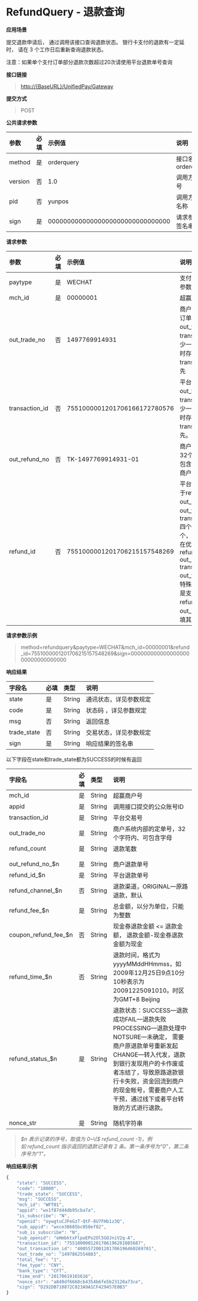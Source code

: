 # RefundQuery - 退款查询

**应用场景**

提交退款申请后， 通过调用该接口查询退款状态。 银行卡支付的退款有一定延时， 请在 3 个工作日后重新查询退款状态。

注意：如果单个支付订单部分退款次数超过20次请使用平台退款单号查询

**接口链接**

> [http://{BaseURL}/UnifiedPay/Gateway](http://{BaseURL}/OpenPlatform/Login)

**提交方式**

> POST

**公共请求参数**

| 参数 | 必填 | 示例值 | 说明 |
| :--- | :--- | :--- | :--- |
| method | 是 | orderquery | 接口名称，orderquery |
| version | 否 | 1.0 | 调用方版本号 |
| pid | 否 | yunpos | 调用方产品名称 |
| sign | 是 | 00000000000000000000000000000000 | 请求参数的签名串 |

**请求参数**

| 参数 | 必填 | 示例值 | 说明 |
| :--- | :--- | :--- | :--- |
| paytype | 是 | WECHAT | 支付方式，详见参数规定 |
| mch\_id | 是 | 00000001 | 超赢商户号 |
| out\_trade\_no | 否 | 1497769914931 | 商户系统内部的订单号，out\_trade\_no和transaction\_id至少一个必填，同时存在时transaction\_id优先 |
| transaction\_id | 否 | 7551000001201706166172780576 | 平台交易号，out\_trade\_no和transaction\_id至少一个必填，同时存在时transaction\_id优先。 |
| out\_refund\_no | 否 | TK-1497769914931-01 | 商户退款单号，32个字符内、可包含字母,确保在商户系统唯一。 |
| refund\_id | 否 | 7551000001201706215157548269 | 平台退款单号关于refund\_id、out\_refund\_no、out\_trade\_no 、transaction\_id 四个参数必填一个， 如果同时存在优先级为：refund\_id &gt; out\_refund\_no &gt; transaction\_id &gt; out\_trade\_no；特殊说明：如果是支付宝，refund\_id、out\_refund\_no必填其中一个。 |

**请求参数示例**

> method=refundquery&paytype=WECHAT&mch\_id=00000001&refund\_id=7551000001201706215157548269&sign=00000000000000000000000000000000

**响应结果**

| 字段名 | 必填 | 类型 | 说明 |
| :--- | :--- | :--- | :--- |
| state | 是 | String | 通讯状态，详见参数规定 |
| code | 是 | String | 状态码 ，详见参数规定 |
| msg | 否 | String | 返回信息 |
| trade\_state | 否 | String | 交易状态，详见参数规定 |
| sign | 是 | String | 响应结果的签名串 |

以下字段在state和trade\_state都为SUCCESS的时候有返回

| 字段名 | 必填 | 类型 | 说明 |
| :--- | :--- | :--- | :--- |
| mch\_id | 是 | String | 超赢商户号 |
| appid | 是 | String | 调用接口提交的公众账号ID |
| transaction\_id | 是 | String | 平台交易号 |
| out\_trade\_no | 是 | String | 商户系统内部的定单号，32个字符内、可包含字母 |
| refund\_count | 是 | String | 退款笔数 |
|  |  |  |  |
|  |  |  |  |
| out\_refund\_no\_$n | 是 | String | 商户退款单号 |
| refund\_id\_$n | 是 | String | 平台退款单号 |
| refund\_channel\_$n | 否 | String | 退款渠道，ORIGINAL—原路退款，默认 |
| refund\_fee\_$n | 是 | String | 总金额，以分为单位，只能为整数 |
| coupon\_refund\_fee\_$n | 否 | String | 现金券退款金额 &lt;= 退款金额， 退款金额-现金券退款金额为现金 |
| refund\_time\_$n | 否 | String | 退款时间，格式为yyyyMMddHHmmss，如2009年12月25日9点10分10秒表示为20091225091010。时区为GMT+8 Beijing |
| refund\_status\_$n | 是 | String | 退款状态：SUCCESS—退款成功FAIL—退款失败PROCESSING—退款处理中NOTSURE—未确定， 需要商户原退款单号重新发起CHANGE—转入代发，退款到银行发现用户的卡作废或者冻结了，导致原路退款银行卡失败，资金回流到商户的现金帐号，需要商户人工干预，通过线下或者平台转账的方式进行退款。 |
|  |  |  |  |
|  |  |  |  |
| nonce\_str | 是 | String | 随机字符串 |

> _$n 表示记录的序号，取值为 0~\($ refund\_count -1\)，例如 refund\_count 指示返回的退款记录有 2 条。第一条序号为“0”，第二条序号为“1”。_

**响应结果示例**

```js
{
    "state": "SUCCESS",
    "code": "10000",
    "trade_state": "SUCCESS",
    "msg": "SUCCESS",
    "mch_id": "WFT01",
    "appid": "wx1f87d44db95cba7a",
    "is_subscribe": "N",
    "openid": "oywgtuCJFeGzT-QtF-8U7FHb1z3Q",
    "sub_appid": "wxce38685bc050ef82",
    "sub_is_subscribe": "N",
    "sub_openid": "oHmbktxFlpoEPo2Ol5GOJniV2q-A",
    "transaction_id": "7551000001201706196281085687",
    "out_transaction_id": "4005572001201706196460269701",
    "out_trade_no": "1497862554883",
    "total_fee": "1",
    "fee_type": "CNY",
    "bank_type": "CFT",
    "time_end": "20170619165616",
    "nonce_str": "a849df6660cb4354b6fe5b23120a73ce",
    "sign": "D292DB710872C023A9A1CF429457E0B3"
}
```



